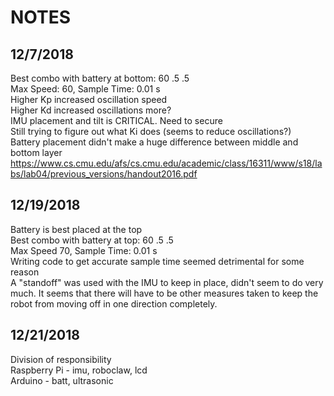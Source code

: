 # NOTES

## 12/7/2018
Best combo with battery at bottom: 60 .5 .5   
Max Speed: 60, Sample Time: 0.01 s  
Higher Kp increased oscillation speed  
Higher Kd increased oscillations more?  
IMU placement and tilt is CRITICAL. Need to secure  
Still trying to figure out what Ki does (seems to reduce oscillations?)  
Battery placement didn't make a huge difference between middle and bottom layer  
https://www.cs.cmu.edu/afs/cs.cmu.edu/academic/class/16311/www/s18/labs/lab04/previous_versions/handout2016.pdf  

## 12/19/2018
Battery is best placed at the top  
Best combo with battery at top: 60 .5 .5  
Max Speed 70, Sample Time: 0.01 s   
Writing code to get accurate sample time seemed detrimental for some reason  
A "standoff" was used with the IMU to keep in place, didn't seem to do very much. It seems that there will have to be other measures taken to keep the robot from moving off in one direction completely.

## 12/21/2018
Division of responsibility  
Raspberry Pi - imu, roboclaw, lcd  
Arduino - batt, ultrasonic  
